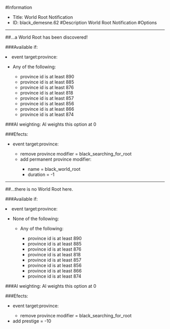 #Information
 - Title: World Root Notification
 - ID: black_demesne.62
#Description
World Root Notification
#Options

___
##...a World Root has been discovered!

###Available if:
<li>event target:province:</li><ul><li>Any of the following:</li><ul><li>province id is at least 890</li><li>province id  is at least 885</li><li>province id   is at least 876</li><li>province id    is at least 818</li><li>province id     is at least 857</li><li>province id      is at least 856</li><li>province id       is at least 866</li><li>province id        is at least 874</li></ul></ul>

###AI weighting:
AI weights this option at 0


###Efects:<ul><li>event target:province:</li><ul><li>remove province modifier = black_searching_for_root</li><li>add permanent province modifier:</li><ul><li>name = black_world_root</li><li>duration = -1</li></ul></ul></ul>

___
##...there is no World Root here.

###Available if:
<li>event target:province:</li><ul><li>None of the following:</li><ul><li>Any of the following:</li><ul><li>province id is at least 890</li><li>province id  is at least 885</li><li>province id   is at least 876</li><li>province id    is at least 818</li><li>province id     is at least 857</li><li>province id      is at least 856</li><li>province id       is at least 866</li><li>province id        is at least 874</li></ul></ul></ul>

###AI weighting:
AI weights this option at 0


###Efects:<ul><li>event target:province:</li><ul><li>remove province modifier = black_searching_for_root</li></ul><li>add prestige = -10</li></ul>
